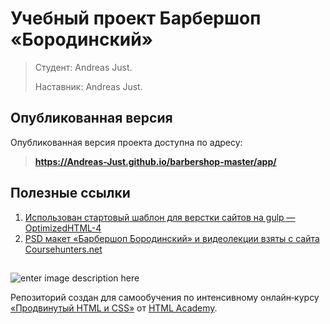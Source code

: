 ﻿# Учебный проект Барбершоп «Бородинский»

>Студент: Andreas Just. 
>
>Наставник: Andreas Just.


## Опубликованная версия

Опубликованная версия проекта доступна по адресу:



> **https://Andreas-Just.github.io/barbershop-master/app/**


## Полезные ссылки

1.  [Использован стартовый шаблон для верстки сайтов на gulp — OptimizedHTML-4](https://webdesign-master.ru/blog/tools/2018-03-02-optimizedhtml-4.html)
2.  [PSD макет «Барбершоп Бородинский» и видеолекции взяты с сайта Соursеhuntеrs.nеt](https://coursehunters.net/course/professionalnyy-html-i-css-uroven-2-potok-15-yanvarya-21-fevralya-2018)

##
![enter image description here](https://scontent.fiev12-1.fna.fbcdn.net/v/t1.0-9/36677454_1853824971322597_5633212099648815104_n.jpg?_nc_cat=100&_nc_sid=cdbe9c&_nc_ohc=MriX21gDEZoAX-RpaC3&_nc_ht=scontent.fiev12-1.fna&oh=b1e46e5acbe481e6ede6f579f4ad6e41&oe=5F3488C5)

Репозиторий создан для самообучения по интенсивному онлайн‑курсу [«Продвинутый HTML и CSS»](https://htmlacademy.ru/intensive/adaptive) от [HTML Academy](https://htmlacademy.ru/).
